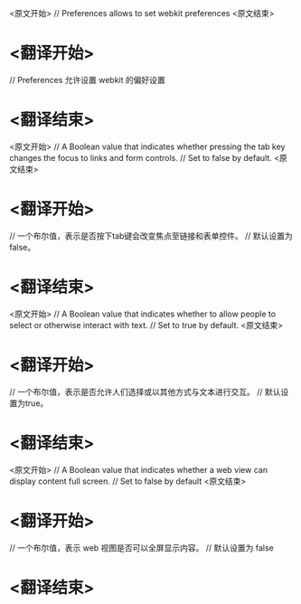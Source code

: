 
<原文开始>
// Preferences allows to set webkit preferences
<原文结束>

# <翻译开始>
// Preferences 允许设置 webkit 的偏好设置
# <翻译结束>


<原文开始>
	// A Boolean value that indicates whether pressing the tab key changes the focus to links and form controls.
	// Set to false by default.
<原文结束>

# <翻译开始>
// 一个布尔值，表示是否按下tab键会改变焦点至链接和表单控件。
// 默认设置为false。
# <翻译结束>


<原文开始>
	// A Boolean value that indicates whether to allow people to select or otherwise interact with text.
	// Set to true by default.
<原文结束>

# <翻译开始>
// 一个布尔值，表示是否允许人们选择或以其他方式与文本进行交互。
// 默认设置为true。
# <翻译结束>


<原文开始>
	// A Boolean value that indicates whether a web view can display content full screen.
	// Set to false by default
<原文结束>

# <翻译开始>
// 一个布尔值，表示 web 视图是否可以全屏显示内容。
// 默认设置为 false
# <翻译结束>


